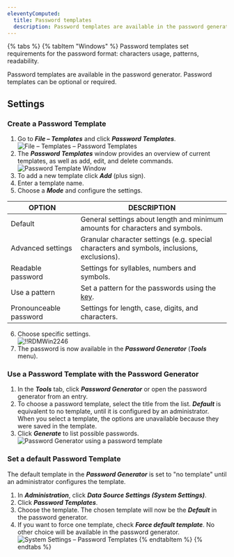 ```yaml
---
eleventyComputed:
  title: Password templates
  description: Password templates are available in the password generator. Password templates can be optional or required.   
---
```

{% tabs %}
{% tabItem "Windows" %}
Password templates set requirements for the password format: characters usage, patterns, readability.  

Password templates are available in the password generator. Password templates can be optional or required. 

## Settings 

### Create a Password Template 

1. Go to ***File – Templates*** and click ***Password Templates***.  
![File – Templates – Password Templates](https://webdevolutions.azureedge.net/docs/en/rdm/windows/RDMWin2244.png) 
1. The ***Password Templates*** window provides an overview of current templates, as well as add, edit, and delete commands.  
![Password Template Window](https://webdevolutions.azureedge.net/docs/en/rdm/windows/RDMWin2245.png) 
1. To add a new template click ***Add*** (plus sign). 
1. Enter a template name. 
1. Choose a ***Mode*** and configure the settings. 

| OPTION               | DESCRIPTION                                                            |
|----------------------|------------------------------------------------------------------------|
| Default              | General settings about length and minimum amounts for characters and symbols. |
| Advanced settings    | Granular character settings (e.g. special characters and symbols, inclusions, exclusions). |
| Readable password    | Settings for syllables, numbers and symbols.                           |
| Use a pattern        | Set a pattern for the passwords using the [key](Tools_PasswordGenerator). |
| Pronounceable password | Settings for length, case, digits, and characters.                   |


6. Choose specific settings.  
![!!RDMWin2246](https://webdevolutions.azureedge.net/docs/en/rdm/windows/RDMWin2246.png) 
1. The password is now available in the ***Password Generator*** (***Tools*** menu). 

### Use a Password Template with the Password Generator 

1. In the ***Tools*** tab, click ***Password Generator*** or open the password generator from an entry. 
1. To choose a password template, select the title from the list. ***Default*** is equivalent to no template, until it is configured by an administrator. When you select a template, the options are unavailable because they were saved in the template. 
1. Click ***Generate*** to list possible passwords.  
![Password Generator using a password template](https://webdevolutions.azureedge.net/docs/en/rdm/windows/RDMWin2247.png) 

### Set a default Password Template 

The default template in the ***Password Generator*** is set to "no template" until an administrator configures the template.  

1. In ***Administration***, click ***Data Source Settings (System Settings)***. 
1. Click ***Password Templates***. 
1. Choose the template. The chosen template will now be the ***Default*** in the password generator. 
1. If you want to force one template, check ***Force default template***. No other choice will be available in the password generator. 
![System Settings – Password Templates](https://webdevolutions.azureedge.net/docs/en/rdm/windows/RDMWin2248.png)
{% endtabItem %}
{% endtabs %}